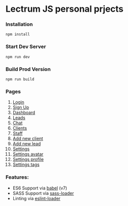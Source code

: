 # Lectrum JS personal prjects


### Installation

```
npm install
```

### Start Dev Server

```
npm run dev
```

### Build Prod Version

```
npm run build
```

### Pages
1. [Login](http://127.0.0.1:8181/index.html)
2. [Sign Up](http://127.0.0.1:8181/sign-up.html)
3. [Dashboard](http://127.0.0.1:8181/dashboard.html)
4. [Leads](http://127.0.0.1:8181/leads.html)
5. [Chat](http://127.0.0.1:8181/chat.html)
6. [Clients](http://127.0.0.1:8181/clients.html)
7. [Staff](http://127.0.0.1:8181/staff.html)
8. [Add new client](http://127.0.0.1:8181/add-client.html)
9. [Add new lead](http://127.0.0.1:8181/add-lead.html)
10. [Settings](http://127.0.0.1:8181/settings.html)
11. [Settings avatar](http://127.0.0.1:8181/settings-avatar.html)
12. [Settings profile](http://127.0.0.1:8181/settings-profile.html)
13. [Settings tags](http://127.0.0.1:8181/settings-tags.html)

### Features:

* ES6 Support via [babel](https://babeljs.io/) (v7)
* SASS Support via [sass-loader](https://github.com/jtangelder/sass-loader)
* Linting via [eslint-loader](https://github.com/MoOx/eslint-loader)
